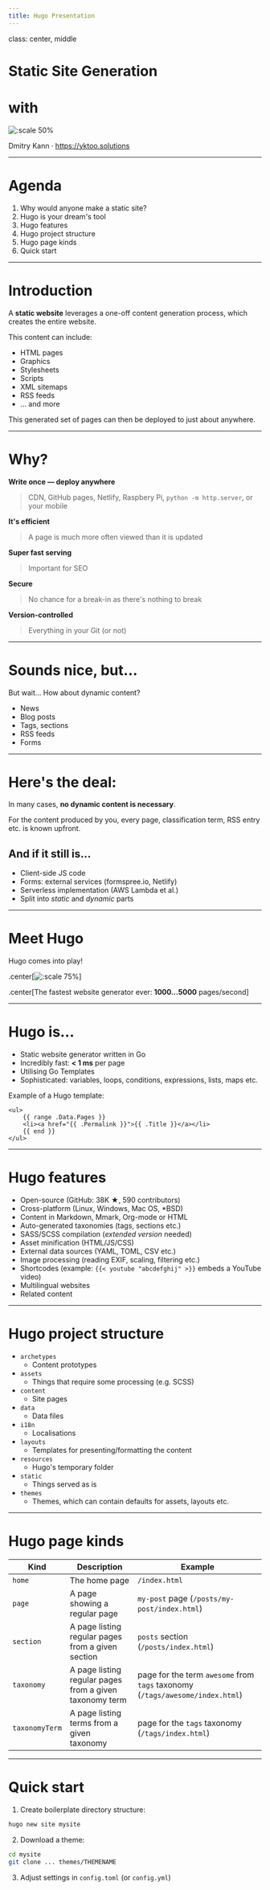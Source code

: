 ```yaml
---
title: Hugo Presentation
---
```


class: center, middle

# Static Site Generation

# with

![:scale 50%](/img/hugo-logo.png)

Dmitry Kann · https://yktoo.solutions

---

# Agenda

1. Why would anyone make a static site?
2. Hugo is your dream's tool
3. Hugo features
4. Hugo project structure
5. Hugo page kinds
6. Quick start

---

# Introduction

A **static website** leverages a one-off content generation process, which creates the entire website.

This content can include:

* HTML pages
* Graphics
* Stylesheets
* Scripts
* XML sitemaps
* RSS feeds
* … and more

This generated set of pages can then be deployed to just about anywhere.

---

# Why?

**Write once — deploy anywhere**

> CDN, GitHub pages, Netlify, Raspbery Pi, `python -m http.server`, or your mobile

**It's efficient**

> A page is much more often viewed than it is updated

**Super fast serving**

> Important for SEO

**Secure**

> No chance for a break-in as there's nothing to break

**Version-controlled**

> Everything in your Git (or not)

---

# Sounds nice, but…

But wait… How about dynamic content?

* News
* Blog posts
* Tags, sections
* RSS feeds
* Forms

---

# Here's the deal:

In many cases, **no dynamic content is necessary**.

For the content produced by you, every page, classification term, RSS entry etc. is known upfront.

## And if it still is…

* Client-side JS code
* Forms: external services (formspree.io, Netlify)
* Serverless implementation (AWS Lambda et al.)
* Split into *static* and *dynamic* parts

---

# Meet Hugo

Hugo comes into play!

.center[![:scale 75%](/img/hugo-logo.png)]

.center[The fastest website generator ever: **1000…5000** pages/second]

---

# Hugo is…

* Static website generator written in Go
* Incredibly fast: **< 1 ms** per page
* Utilising Go Templates
* Sophisticated: variables, loops, conditions, expressions, lists, maps etc.

Example of a Hugo template:

```hugo
<ul>
    {{ range .Data.Pages }}
    <li><a href="{{ .Permalink }}">{{ .Title }}</a></li>
    {{ end }}
</ul>
```

---

# Hugo features

* Open-source (GitHub: 38K ★, 590 contributors)
* Cross-platform (Linux, Windows, Mac OS, *BSD)
* Content in Markdown, Mmark, Org-mode or HTML
* Auto-generated taxonomies (tags, sections etc.)
* SASS/SCSS compilation (*extended version* needed)
* Asset minification (HTML/JS/CSS)
* External data sources (YAML, TOML, CSV etc.)
* Image processing (reading EXIF, scaling, filtering etc.)
* Shortcodes (example: `{{< youtube "abcdefghij" >}}` embeds a YouTube video)
* Multilingual websites
* Related content

---

# Hugo project structure

* `archetypes`
    - Content prototypes
* `assets`
    - Things that require some processing (e.g. SCSS)
* `content`
    - Site pages
* `data`
    - Data files
* `i18n`
    - Localisations
* `layouts`
    - Templates for presenting/formatting the content
* `resources`
    - Hugo's temporary folder
* `static`
    - Things served as is
* `themes`
    - Themes, which can contain defaults for assets, layouts etc.

---

# Hugo page kinds

|Kind          |Description                                            |Example                                                                      |
|--------------|-------------------------------------------------------|-----------------------------------------------------------------------------|
|`home`        |The home page                                          |`/index.html`                                                                |
|`page`        |A page showing a regular page                          |`my-post` page (`/posts/my-post/index.html`)                                 |
|`section`     |A page listing regular pages from a given section      |`posts` section (`/posts/index.html`)                                        |
|`taxonomy`    |A page listing regular pages from a given taxonomy term|page for the term `awesome` from `tags` taxonomy (`/tags/awesome/index.html`)|
|`taxonomyTerm`|A page listing terms from a given taxonomy             |page for the `tags` taxonomy (`/tags/index.html`)                            |

---

# Quick start

1. Create boilerplate directory structure:
```bash
hugo new site mysite
```
2. Download a theme:
```bash
cd mysite
git clone ... themes/THEMENAME
```
3. Adjust settings in `config.toml` (or `config.yml`)